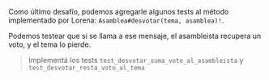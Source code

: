 Como último desafío, podemos agregarle algunos tests al método implementado por Lorena: `Asamblea#desvotar(tema, asamblea)!`.

Podemos testear que si se llama a ese mensaje, el asambleista recupera un voto, y el tema lo pierde.

> Implementá los tests `test_desvotar_suma_voto_al_asambleista` y `test_desvotar_resta_voto_al_tema`